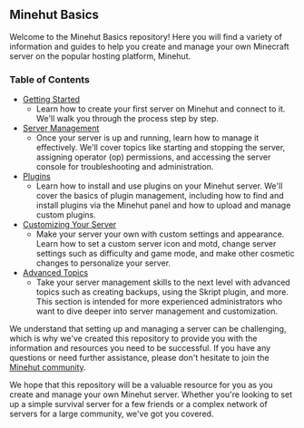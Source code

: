 ## Minehut Basics

Welcome to the Minehut Basics repository! Here you will find a variety of information and guides to help you create and manage your own Minecraft server on the popular hosting platform, Minehut.

### Table of Contents

- [Getting Started](https://github.com/emopedia/Minehut-Basics/blob/main/getting-started.md)
  - Learn how to create your first server on Minehut and connect to it. We'll walk you through the process step by step.
- [Server Management](https://github.com/emopedia/Minehut-Basics/blob/main/server-management.md)
  - Once your server is up and running, learn how to manage it effectively. We'll cover topics like starting and stopping the server, assigning operator (op) permissions, and accessing the server console for troubleshooting and administration.
- [Plugins](https://github.com/emopedia/Minehut-Basics/blob/main/plugins.md)
  - Learn how to install and use plugins on your Minehut server. We'll cover the basics of plugin management, including how to find and install plugins via the Minehut panel and how to upload and manage custom plugins.
- [Customizing Your Server](https://github.com/emopedia/Minehut-Basics/blob/main/customizing.md)
  - Make your server your own with custom settings and appearance. Learn how to set a custom server icon and motd, change server settings such as difficulty and game mode, and make other cosmetic changes to personalize your server.
- [Advanced Topics](https://github.com/emopedia/Minehut-Basics/blob/main/advanced.md)
  - Take your server management skills to the next level with advanced topics such as creating backups, using the Skript plugin, and more. This section is intended for more experienced administrators who want to dive deeper into server management and customization.

We understand that setting up and managing a server can be challenging, which is why we've created this repository to provide you with the information and resources you need to be successful. If you have any questions or need further assistance, please don't hesitate to join the [Minehut community](https://discord.gg/minehut).

We hope that this repository will be a valuable resource for you as you create and manage your own Minehut server. Whether you're looking to set up a simple survival server for a few friends or a complex network of servers for a large community, we've got you covered.
